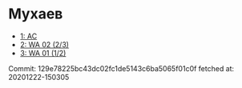 # Мухаев
- [1: AC](1.md)
- [2: WA 02 (2/3)](2.md)
- [3: WA 01 (1/2)](3.md)

Commit: 129e78225bc43dc02fc1de5143c6ba5065f01c0f
 fetched at: 20201222-150305

